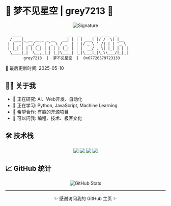 # 🌟 梦不见星空 | grey7213 🌟

<p align="center">
  <img src="https://readme-typing-svg.demolab.com?font=Fira+Code&size=36&pause=1000&color=36BCF7&center=true&vCenter=true&width=600&lines=grey7213+梦不见星空;Hello%2C+World!+%F0%9F%91%8B;Geek+%7C+Coder+%7C+Dreamer" alt="Signature" />
</p>

<!-- DYNAMIC_CONTENT_START -->
<!-- 这里将由 GitHub Actions 自动更新 -->
```
   ____                     _   _      _  ____  _   
  / ___|_ __ __ _ _ __   __| | | | ___| |/ /  \| |__  
 | |  _| '__/ _` | '_ \ / _` | | |/ _ \ ' /| | | '_ \ 
 | |_| | | | (_| | | | | (_| | | |  __/ . \| |_| | | |
  \____|_|  \__,_|_| |_|\__,_| |_|\___|_|\_\\___/|_|_|
        grey7213  |  梦不见星空  |  0x67726579723133
```

📅 最后更新时间: 2025-05-10
<!-- DYNAMIC_CONTENT_END -->

## 👨‍💻 关于我

- 🔭 正在研究: AI、Web开发、自动化
- 🌱 正在学习: Python, JavaScript, Machine Learning
- 👯 希望合作: 有趣的开源项目
- 💬 可以问我: 编程、技术、极客文化

## 🛠️ 技术栈

<p align="center">
  <img src="https://img.shields.io/badge/-Python-3776AB?style=flat-square&logo=python&logoColor=white" />
  <img src="https://img.shields.io/badge/-JavaScript-F7DF1E?style=flat-square&logo=javascript&logoColor=black" />
  <img src="https://img.shields.io/badge/-Git-F05032?style=flat-square&logo=git&logoColor=white" />
  <img src="https://img.shields.io/badge/-GitHub-181717?style=flat-square&logo=github" />
</p>

## 📈 GitHub 统计

<p align="center">
  <img src="https://github-readme-stats.vercel.app/api?username=grey7213&show_icons=true&theme=radical" alt="GitHub Stats" />
</p>

---

<p align="center">✨ 感谢访问我的 GitHub 主页 ✨</p> 